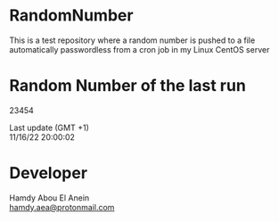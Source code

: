 # RandomNumber    
This is a test repository where a random number is pushed to a file automatically passwordless from a cron job in my Linux CentOS server    
# Random Number of the last run   
23454
      
Last update (GMT +1)    
11/16/22 20:00:02
# Developer    
Hamdy Abou El Anein   
hamdy.aea@protonmail.com
